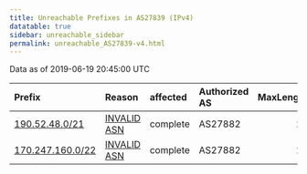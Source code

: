 ```yaml
---
title: Unreachable Prefixes in AS27839 (IPv4)
datatable: true
sidebar: unreachable_sidebar
permalink: unreachable_AS27839-v4.html
---
```


Data as of 2019-06-19 20:45:00 UTC


<div class="datatable-begin"></div>

| Prefix                                                     | Reason                                                                                                  | affected   | Authorized AS   |   MaxLength | Anchor                                         |   unreachable /24s |
|:-----------------------------------------------------------|:--------------------------------------------------------------------------------------------------------|:-----------|:----------------|------------:|:-----------------------------------------------|-------------------:|
| [190.52.48.0/21](https://stat.ripe.net/190.52.48.0/21)     | [INVALID ASN](https://rpki-validator.ripe.net/announcement-preview?asn=AS27839&prefix=190.52.48.0/21)   | complete   | AS27882         |          21 | [LACNIC](unreachable_LACNIC_RPKI_Root-v4.html) |                  8 |
| [170.247.160.0/22](https://stat.ripe.net/170.247.160.0/22) | [INVALID ASN](https://rpki-validator.ripe.net/announcement-preview?asn=AS27839&prefix=170.247.160.0/22) | complete   | AS27882         |          23 | [LACNIC](unreachable_LACNIC_RPKI_Root-v4.html) |                  4 |

<div class="datatable-end"></div>